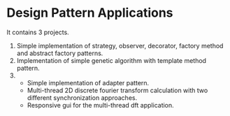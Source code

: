 # Design Pattern Applications

It contains 3 projects.
1. Simple implementation of strategy, observer, decorator, factory method and abstract factory patterns.
2. Implementation of simple genetic algorithm with template method pattern.
3. - Simple implementation of adapter pattern.
   - Multi-thread 2D discrete fourier transform calculation with two different synchronization approaches.
   - Responsive gui for the multi-thread dft application.
